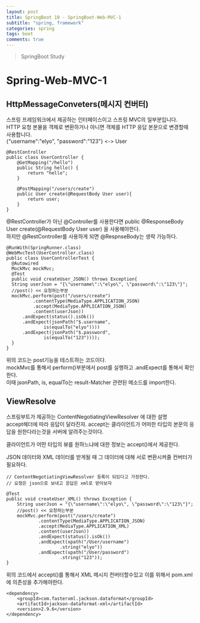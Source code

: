 ```yaml
---
layout: post
title: SpringBoot 10 - SpringBoot-Web-MVC-1
subtitle: "spring, framework"
categories: spring
tags: boot
comments: true
---
```

> SpringBoot Study

# Spring-Web-MVC-1

## HttpMessageConveters(메시지 컨버터)

  스프링 프레임워크에서 제공하는 인터페이스이고 스프링 MVC의 일부분입니다.   
  HTTP 요청 본물을 객체로 변환하거나 아니면 객체를 HTTP 응답 본문으로 변경할때 사용합니다.   
  {"username":"elyo", "password":"123"} <-> User   

  ```
  @RestController
  public class UserController {
      @GetMapping("/hello")
      public String hello() {
          return "hello";
      }

      @PostMapping("/users/create")
      public User create(@RequestBody User user){
          return user;
      }
  }
  ```    
  @RestController가 아닌 @Controller를 사용한다면 public @ResponseBody User create(@RequestBody User user) 을 사용해야한다.   
  하지만 @RestController를 사용하게 되면 @RespnseBody는 생략 가능하다.   
  
  ```
  @RunWith(SpringRunner.class)
  @WebMvcTest(UserController.class)
  public class UserControllerTest {
    @Autowired
    MockMvc mockMvc;
    @Test
    public void createUser_JSON() throws Exception{
    String userJson = "{\"username\":\"elyo\", \"password\":\"123\"}";
    //post() << 요청하는부분
    mockMvc.perform(post("/users/create")
            .contentType(MediaType.APPLICATION_JSON)
            .accept(MediaType.APPLICATION_JSON)
            .content(userJson))
        .andExpect(status().isOk())
        .andExpect(jsonPath("$.username",
                is(equalTo("elyo"))))
        .andExpect(jsonPath("$.password",
                is(equalTo("123"))));
    }
  }
  ```   
  위의 코드는 post기능을 테스트하는 코드이다.   
  mockMvc를 통해서 perform()부분에서 post를 실행하고  .andExpect를 통해서 확인한다.   
  이때 jsonPath, is, equalTo는 result-Matcher 관련된 메소드를 import한다.


## ViewResolve

  스프링부트가 제공하는 ContentNegotiatingViewResolver 에 대한 설명   
  accept헤더에 따라 응답이 달라진자. accept는 클라이언트가 어떠한 타입의 본문의 응답을 원한다라는것을 서버에 알려주는것이다.    

  클라이언트가 어떤 타입의 뷰를 원하느냐에 대한 정보는 accept()에서 제공한다. 

  JSON 데이터와 XML 데이터를 받게될 때 그 데이터에 대해 서로 변환시켜줄 컨버터가 필요하다.   

  ```   
  // ContentNegotiatingViewResolver 등록이 되있다고 가정한다.
  // 요청은 json으로 보내고 응답은 xml로 받아보쟈

  @Test
  public void createUser_XML() throws Exception {
      String userJson = "{\"username\":\"elyo\", \"password\":\"123\"}";
      //post() << 요청하는부분
      mockMvc.perform(post("/users/create")
              .contentType(MediaType.APPLICATION_JSON)
              .accept(MediaType.APPLICATION_XML)
              .content(userJson))
              .andExpect(status().isOk())
              .andExpect(xpath("/User/username")
                      .string("elyo"))
              .andExpect(xpath("/User/password")
                      .string("123"));
  }
  ```     
  위의 코드에서 accept()를 통해서 XML 메시지 컨버터할수있고
  이를 위해서 pom.xml에 의존성을 추가해야한다.    
  ```   
  <dependency>
      <groupId>com.fasterxml.jackson.dataformat</groupId>
      <artifactId>jackson-dataformat-xml</artifactId>
      <version>2.9.6</version>
  </dependency>
  ```






  


